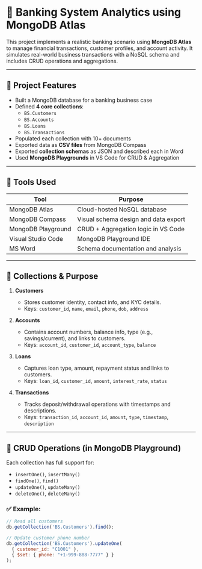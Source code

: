 # 🏦 Banking System Analytics using MongoDB Atlas

This project implements a realistic banking scenario using **MongoDB Atlas** to manage financial transactions, customer profiles, and account activity. It simulates real-world business transactions with a NoSQL schema and includes CRUD operations and aggregations.

---

## 🚀 Project Features

- Built a MongoDB database for a banking business case
- Defined **4 core collections**:
  - `BS.Customers`
  - `BS.Accounts`
  - `BS.Loans`
  - `BS.Transactions`
- Populated each collection with 10+ documents
- Exported data as **CSV files** from MongoDB Compass
- Exported **collection schemas** as JSON and described each in Word
- Used **MongoDB Playgrounds** in VS Code for CRUD & Aggregation

---

## 🔧 Tools Used

| Tool               | Purpose                                |
|--------------------|----------------------------------------|
| MongoDB Atlas      | Cloud-hosted NoSQL database            |
| MongoDB Compass    | Visual schema design and data export   |
| MongoDB Playground | CRUD + Aggregation logic in VS Code    |
| Visual Studio Code | MongoDB Playground IDE                 |
| MS Word            | Schema documentation and analysis      |

---

## 🧱 Collections & Purpose

1. **Customers**  
   - Stores customer identity, contact info, and KYC details.
   - Keys: `customer_id`, `name`, `email`, `phone`, `dob`, `address`

2. **Accounts**  
   - Contains account numbers, balance info, type (e.g., savings/current), and links to customers.
   - Keys: `account_id`, `customer_id`, `account_type`, `balance`

3. **Loans**  
   - Captures loan type, amount, repayment status and links to customers.
   - Keys: `loan_id`, `customer_id`, `amount`, `interest_rate`, `status`

4. **Transactions**  
   - Tracks deposit/withdrawal operations with timestamps and descriptions.
   - Keys: `transaction_id`, `account_id`, `amount`, `type`, `timestamp`, `description`

---

## 🔨 CRUD Operations (in MongoDB Playground)

Each collection has full support for:

- `insertOne()`, `insertMany()`
- `findOne()`, `find()`
- `updateOne()`, `updateMany()`
- `deleteOne()`, `deleteMany()`

### ✅ Example:
```js
// Read all customers
db.getCollection('BS.Customers').find();

// Update customer phone number
db.getCollection('BS.Customers').updateOne(
  { customer_id: "C1001" },
  { $set: { phone: "+1-999-888-7777" } }
);
